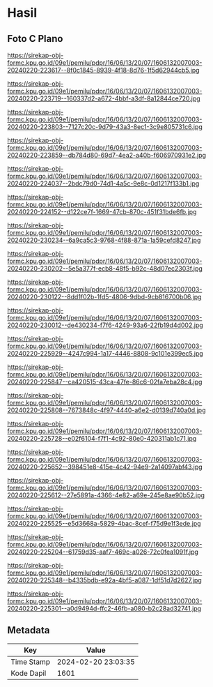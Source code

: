 # Hasil

## Foto C Plano

https://sirekap-obj-formc.kpu.go.id/09e1/pemilu/pdpr/16/06/13/20/07/1606132007003-20240220-223617--8f0c1845-8939-4f18-8d76-1f5d62944cb5.jpg

https://sirekap-obj-formc.kpu.go.id/09e1/pemilu/pdpr/16/06/13/20/07/1606132007003-20240220-223719--160337d2-a672-4bbf-a3df-8a12844ce720.jpg

https://sirekap-obj-formc.kpu.go.id/09e1/pemilu/pdpr/16/06/13/20/07/1606132007003-20240220-223803--7127c20c-9d79-43a3-8ec1-3c9e805731c6.jpg

https://sirekap-obj-formc.kpu.go.id/09e1/pemilu/pdpr/16/06/13/20/07/1606132007003-20240220-223859--db784d80-69d7-4ea2-a40b-f606970931e2.jpg

https://sirekap-obj-formc.kpu.go.id/09e1/pemilu/pdpr/16/06/13/20/07/1606132007003-20240220-224037--2bdc79d0-74d1-4a5c-9e8c-0d1217f133b1.jpg

https://sirekap-obj-formc.kpu.go.id/09e1/pemilu/pdpr/16/06/13/20/07/1606132007003-20240220-224152--d122ce7f-1669-47cb-870c-451f31bde6fb.jpg

https://sirekap-obj-formc.kpu.go.id/09e1/pemilu/pdpr/16/06/13/20/07/1606132007003-20240220-230234--6a9ca5c3-9768-4f88-871a-1a59cefd8247.jpg

https://sirekap-obj-formc.kpu.go.id/09e1/pemilu/pdpr/16/06/13/20/07/1606132007003-20240220-230202--5e5a377f-ecb8-48f5-b92c-48d07ec2303f.jpg

https://sirekap-obj-formc.kpu.go.id/09e1/pemilu/pdpr/16/06/13/20/07/1606132007003-20240220-230122--8dd1f02b-1fd5-4806-9dbd-9cb816700b06.jpg

https://sirekap-obj-formc.kpu.go.id/09e1/pemilu/pdpr/16/06/13/20/07/1606132007003-20240220-230012--de430234-f7f6-4249-93a6-22fb19d4d002.jpg

https://sirekap-obj-formc.kpu.go.id/09e1/pemilu/pdpr/16/06/13/20/07/1606132007003-20240220-225929--4247c994-1a17-4446-8808-9c101e399ec5.jpg

https://sirekap-obj-formc.kpu.go.id/09e1/pemilu/pdpr/16/06/13/20/07/1606132007003-20240220-225847--ca420515-43ca-47fe-86c6-02fa7eba28c4.jpg

https://sirekap-obj-formc.kpu.go.id/09e1/pemilu/pdpr/16/06/13/20/07/1606132007003-20240220-225808--7673848c-4f97-4440-a6e2-d0139d740a0d.jpg

https://sirekap-obj-formc.kpu.go.id/09e1/pemilu/pdpr/16/06/13/20/07/1606132007003-20240220-225728--e02f6104-f7f1-4c92-80e0-420311ab1c71.jpg

https://sirekap-obj-formc.kpu.go.id/09e1/pemilu/pdpr/16/06/13/20/07/1606132007003-20240220-225652--398451e8-415e-4c42-94e9-2a14097abf43.jpg

https://sirekap-obj-formc.kpu.go.id/09e1/pemilu/pdpr/16/06/13/20/07/1606132007003-20240220-225612--27e5891a-4366-4e82-a69e-245e8ae90b52.jpg

https://sirekap-obj-formc.kpu.go.id/09e1/pemilu/pdpr/16/06/13/20/07/1606132007003-20240220-225525--e5d3668a-5829-4bac-8cef-f75d9e1f3ede.jpg

https://sirekap-obj-formc.kpu.go.id/09e1/pemilu/pdpr/16/06/13/20/07/1606132007003-20240220-225204--61759d35-aaf7-469c-a026-72c0fea1091f.jpg

https://sirekap-obj-formc.kpu.go.id/09e1/pemilu/pdpr/16/06/13/20/07/1606132007003-20240220-225348--b4335bdb-e92a-4bf5-a087-1df51d7d2627.jpg

https://sirekap-obj-formc.kpu.go.id/09e1/pemilu/pdpr/16/06/13/20/07/1606132007003-20240220-225301--a0d9494d-ffc2-46fb-a080-b2c28ad32741.jpg


## Metadata

| Key        | Value               |
| ---------- | ------------------- |
| Time Stamp | 2024-02-20 23:03:35 |
| Kode Dapil | 1601                |



